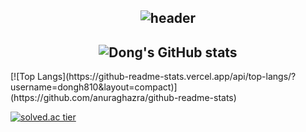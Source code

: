 <div align="middle">
  
![header](https://capsule-render.vercel.app/api?type=Waving&color=auto&height=300&section=header&text=dong's%20github&fontSize=90)
---

![Dong's GitHub stats](https://github-readme-stats.vercel.app/api?username=dongh810&show_icons=true&theme=ambient_gradient)
---


</div>
<div>
[![Top Langs](https://github-readme-stats.vercel.app/api/top-langs/?username=dongh810&layout=compact)](https://github.com/anuraghazra/github-readme-stats)

[![solved.ac tier](http://mazassumnida.wtf/api/generate_badge?boj=baek0810)](https://solved.ac/baek0810)
</div>









